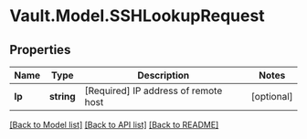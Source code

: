 # Vault.Model.SSHLookupRequest

## Properties

Name | Type | Description | Notes
------------ | ------------- | ------------- | -------------
**Ip** | **string** | [Required] IP address of remote host | [optional] 


[[Back to Model list]](../README.md#documentation-for-models) [[Back to API list]](../README.md#documentation-for-api-endpoints) [[Back to README]](../README.md)

